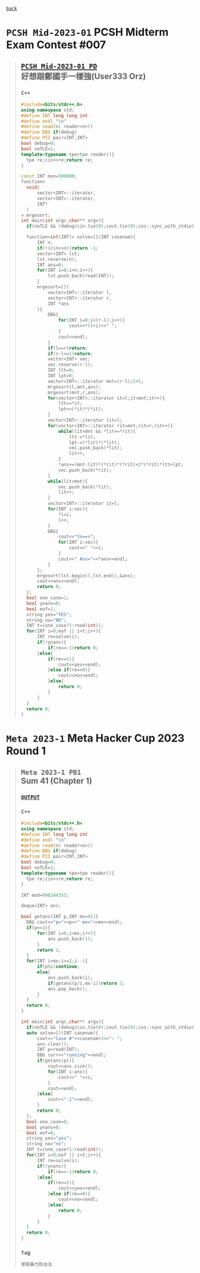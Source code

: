 <link id="style_css" rel="stylesheet" type="text/css" href="/OJ_ans/style.css">

[`back`](../)


# `PCSH Mid-2023-01` PCSH Midterm Exam Contest #007
> ## [`PCSH Mid-2023-01 PD`]<br>好想跟鄭國手一樣強(User333 Orz)
> [`PCSH Mid-2023-01 PD`]: https://codeforces.com/group/VEc3guEDmO/contest/477514/problem/D
> ### `C++`
> ```c++
> #include<bits/stdc++.h>
> using namespace std;
> #define INT long long int
> #define endl "\n"
> #define read(n) reader<n>()
> #define DBG if(debug)
> #define PII pair<INT,INT>
> bool debug=0;
> bool noTLE=1;
> template<typename tpe>tpe reader(){
> 	tpe re;cin>>re;return re;
> }
> 
> const INT mxn=500000;
> function<
> 	void(
> 		vector<INT>::iterator,
> 		vector<INT>::iterator,
> 		INT*
> 	)
> > mrgesort;
> int main(int argc,char** argv){
> 	if(noTLE && !debug)cin.tie(0);cout.tie(0);ios::sync_with_stdio(0);
> 
> 	function<int(INT)> solve=[](INT casenum){
> 		INT n;
> 		if(!(cin>>n))return -1;
> 		vector<INT> lst;
> 		lst.reserve(n);
> 		INT ans=0;
> 		for(INT i=0;i<n;i++){
> 			lst.push_back(read(INT));
> 		}
> 		mrgesort=[](
> 			vector<INT>::iterator l,
> 			vector<INT>::iterator r,
> 			INT *ans
> 		){
> 			DBG{
> 				for(INT i=0;i<(r-l);i++){
> 					cout<<*(l+i)<<" ";
> 				}
> 				cout<<endl;
> 			}
> 			if(l==r)return;
> 			if(r-l<=1)return;
> 			vector<INT> vec;
> 			vec.reserve(r-l);
> 			INT ltt=0;
> 			INT lpt=0;
> 			vector<INT>::iterator mnt=(r-l)/2+l;
> 			mrgesort(l,mnt,ans);
> 			mrgesort(mnt,r,ans);
> 			for(vector<INT>::iterator it=l;it<mnt;it++){
> 				ltt+=*it;
> 				lpt+=(*it)*(*it);
> 			}
> 			vector<INT>::iterator lit=l;
> 			for(vector<INT>::iterator rit=mnt;rit<r;rit++){
> 				while(lit<mnt && *lit<=*rit){
> 					ltt-=*lit;
> 					lpt-=(*lit)*(*lit);
> 					vec.push_back(*lit);
> 					lit++;
> 				}
> 				*ans+=(mnt-lit)*(*rit)*(*rit)+2*(*rit)*ltt+lpt;
> 				vec.push_back(*rit);
> 			}
> 			while(lit<mnt){
> 				vec.push_back(*lit);
> 				lit++;
> 			}
> 			vector<INT>::iterator it=l;
> 			for(INT i:vec){
> 				*l=i;
> 				l++;
> 			}
> 			DBG{
> 				cout<<"to==>";
> 				for(INT i:vec){
> 					cout<<" "<<i;
> 				}
> 				cout<<" Ans="<<*ans<<endl;
> 			}
> 		};
> 		mrgesort(lst.begin(),lst.end(),&ans);
> 		cout<<ans<<endl;
> 		return 0;
> 	};
> 	bool one_case=1;
> 	bool ynans=0;
> 	bool eof=1;
> 	string yes="YES";
> 	string no="NO";
> 	INT t=(one_case?1:read(int));
> 	for(INT i=0;eof || i<t;i++){
> 		INT re=solve(i);
> 		if(!ynans){
> 			if(re==-1)return 0;
> 		}else{
> 			if(re==1){
> 				cout<<yes<<endl;
> 			}else if(re==0){
> 				cout<<no<<endl;
> 			}else{
> 				return 0;
> 			}
> 		}
> 	}
> 	return 0;
> }
> ```


# `Meta 2023-1` Meta Hacker Cup 2023 Round 1

> ## `Meta 2023-1 PB1`<br>Sum 41 (Chapter 1)
>
> ### [`OUTPUT`](./Meta_2023-1_PB1_output)
>
> ### `C++`
>
> ```c++
> #include<bits/stdc++.h>
> using namespace std;
> #define INT long long int
> #define endl "\n"
> #define read(n) reader<n>()
> #define DBG if(debug)
> #define PII pair<INT,INT>
> bool debug=0;
> bool noTLE=1;
> template<typename tpe>tpe reader(){
> 	tpe re;cin>>re;return re;
> }
>
> INT mod=998244353;
>
> deque<INT> ans;
>
> bool getans(INT p,INT mx=41){
> 	DBG cout<<"p="<<p<<" mx="<<mx<<endl;
> 	if(p==1){
> 		for(INT i=0;i<mx;i++){
> 			ans.push_back(1);
> 		}
> 		return 1;
> 	}
> 	for(INT i=mx;i>=2;i--){
> 		if(p%i)continue;
> 		else{
> 			ans.push_back(i);
> 			if(getans(p/i,mx-i))return 1;
> 			ans.pop_back();
> 		}
> 	}
> 	return 0;
> }
>
> int main(int argc,char** argv){
> 	if(noTLE && !debug)cin.tie(0);cout.tie(0);ios::sync_with_stdio(0);
> 	auto solve=[](INT casenum){
> 		cout<<"Case #"<<casenum+1<<": ";
> 		ans.clear();
> 		INT p=read(INT);
> 		DBG cerr<<"running"<<endl;
> 		if(getans(p)){
> 			cout<<ans.size();
> 			for(INT i:ans){
> 				cout<<" "<<i;
> 			}
> 			cout<<endl;
> 		}else{
> 			cout<<"-1"<<endl;
> 		}
> 		return 0;
> 	};
> 	bool one_case=0;
> 	bool ynans=0;
> 	bool eof=0;
> 	string yes="yes";
> 	string no="no";
> 	INT t=(one_case?1:read(int));
> 	for(INT i=0;eof || i<t;i++){
> 		INT re=solve(i);
> 		if(!ynans){
> 			if(re==-1)return 0;
> 		}else{
> 			if(re==1){
> 				cout<<yes<<endl;
> 			}else if(re==0){
> 				cout<<no<<endl;
> 			}else{
> 				return 0;
> 			}
> 		}
> 	}
> 	return 0;
> }
> ```
>
> ### `Tag`
>
> ```txt
> 家庭暴力防治法
> ```
